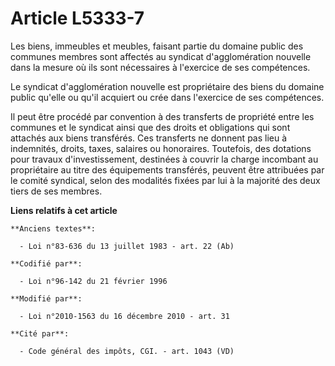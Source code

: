 # Article L5333-7

Les biens, immeubles et meubles, faisant partie du domaine public des communes membres sont affectés au syndicat
d'agglomération nouvelle dans la mesure où ils sont nécessaires à l'exercice de ses compétences.

Le syndicat d'agglomération nouvelle est propriétaire des biens du domaine public qu'elle ou qu'il acquiert ou crée dans
l'exercice de ses compétences.

Il peut être procédé par convention à des transferts de propriété entre les communes et le syndicat ainsi que des droits et
obligations qui sont attachés aux biens transférés. Ces transferts ne donnent pas lieu à indemnités, droits, taxes, salaires
ou honoraires. Toutefois, des dotations pour travaux d'investissement, destinées à couvrir la charge incombant au
propriétaire au titre des équipements transférés, peuvent être attribuées par le comité syndical, selon des modalités fixées
par lui à la majorité des deux tiers de ses membres.

**Liens relatifs à cet article**

	**Anciens textes**:

	  - Loi n°83-636 du 13 juillet 1983 - art. 22 (Ab)

	**Codifié par**:

	  - Loi n°96-142 du 21 février 1996

	**Modifié par**:

	  - Loi n°2010-1563 du 16 décembre 2010 - art. 31

	**Cité par**:

	  - Code général des impôts, CGI. - art. 1043 (VD)
